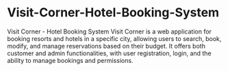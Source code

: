 # Visit-Corner-Hotel-Booking-System
Visit Corner - Hotel Booking System Visit Corner is a web application for booking resorts and hotels in a specific city, allowing users to search, book, modify, and manage reservations based on their budget. It offers both customer and admin functionalities, with user registration, login, and the ability to manage bookings and permissions.
